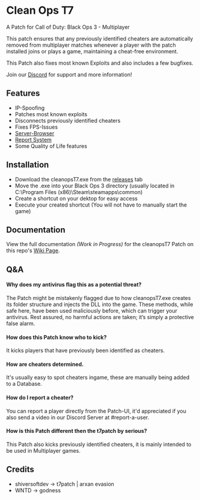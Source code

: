 # Clean Ops T7

A Patch for Call of Duty: Black Ops 3 - Multiplayer

This patch ensures that any previously identified cheaters are automatically removed from multiplayer matches whenever a player with the patch installed joins or plays a game, maintaining a cheat-free environment.

This Patch also fixes most known Exploits and also includes a few bugfixes.

Join our [Discord](https://discord.gg/3hR2ffzhfV) for support and more information!

## Features

- IP-Spoofing
- Patches most known exploits
- Disconnects previously identified cheaters
- Fixes FPS-Issues
- [Server-Browser](https://github.com/notnightwolf/cleanopsT7/wiki/Full-Explanation-of-the-Ingame-User-Interface#servers---tab)
- [Report System](https://github.com/notnightwolf/cleanopsT7/wiki/Full-Explanation-of-the-Ingame-User-Interface#user-icon)
- Some Quality of Life features

## Installation

- Download the cleanopsT7.exe from the [releases](https://github.com/notnightwolf/cleanopsT7/releases) tab
- Move the .exe into your Black Ops 3 directory (usually located in C:\Program Files (x86)\Steam\steamapps\common)
- Create a shortcut on your dektop for easy access
- Execute your created shortcut (You will not have to manually start the game)

## Documentation
View the full documentation _(Work in Progress)_ for the cleanopsT7 Patch on this repo's [Wiki Page](https://github.com/notnightwolf/cleanopsT7/wiki).

## Q&A

#### Why does my antivirus flag this as a potential threat?

The Patch might be mistakenly flagged due to how cleanopsT7.exe creates its folder structure and injects the DLL into the game. These methods, while safe here, have been used maliciously before, which can trigger your antivirus. Rest assured, no harmful actions are taken; it’s simply a protective false alarm.

#### How does this Patch know who to kick?

It kicks players that have previously been identified as cheaters.

#### How are cheaters determined.

It's usually easy to spot cheaters ingame, these are manually being added to a Database.

#### How do I report a cheater?

You can report a player directly from the Patch-UI, it'd appreciated if you also send a video in our Discord Server at #report-a-user.

#### How is this Patch different then the t7patch by serious?

This Patch also kicks previously identified cheaters, it is mainly intended to be used in Multiplayer games.
## Credits
- shiversoftdev -> t7patch | arxan evasion
- WNTD -> godness
